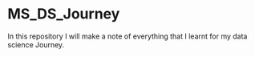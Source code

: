 # MS_DS_Journey
In this repository I will make a note of everything that I learnt for my data science Journey.
